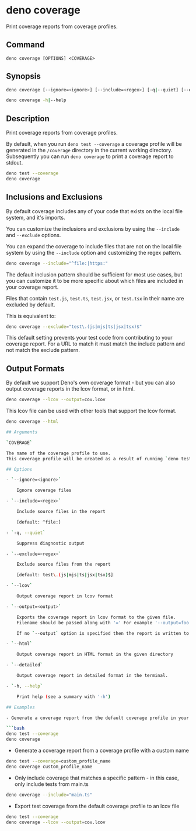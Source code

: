 # deno coverage

Print coverage reports from coverage profiles.

## Command

`deno coverage [OPTIONS] <COVERAGE>`

## Synopsis

```bash
deno coverage [--ignore=<ignore>] [--include=<regex>] [-q|--quiet] [--exclude=<regex>] [--lcov] [--output=<output>] [--html] [--detailed] [-h|--help] <COVERAGE>

deno coverage -h|--help
```

## Description

Print coverage reports from coverage profiles.

By default, when you run `deno test --coverage` a coverage profile will be generated in the `/coverage` directory in the current working directory.
Subsequently you can run `deno coverage` to print a coverage report to stdout.

```bash
deno test --coverage
deno coverage
```

## Inclusions and Exclusions

By default coverage includes any of your code that exists on the local file system, and it's imports.

You can customize the inclusions and exclusions by using the `--include` and `--exclude` options.

You can expand the coverage to include files that are not on the local file system by using the `--include` option and customizing the regex pattern.

```bash
deno coverage --include="^file:|https:"
```

The default inclusion pattern should be sufficient for most use cases, but you can customize it to be more specific about which files are included in your coverage report.

Files that contain `test.js`, `test.ts`, `test.jsx`, or `test.tsx` in their name are excluded by default.

This is equivalent to:

```bash
deno coverage --exclude="test\.(js|mjs|ts|jsx|tsx)$"
```

This default setting prevents your test code from contributing to your coverage report.
For a URL to match it must match the include pattern and not match the exclude pattern.

## Output Formats

By default we support Deno's own coverage format - but you can also output coverage reports in the lcov format, or in html.

```bash
deno coverage --lcov --output=cov.lcov
```

This lcov file can be used with other tools that support the lcov format.

```bash
deno coverage --html

## Arguments

`COVERAGE`

The name of the coverage profile to use.
This coverage profile will be created as a result of running `deno test --coverage` and appears as a directory in your workspace.

## Options

- `--ignore=<ignore>`

    Ignore coverage files

- `--include=<regex>`

    Include source files in the report

    [default: ^file:]

- `-q, --quiet`

    Suppress diagnostic output

- `--exclude=<regex>`

    Exclude source files from the report

    [default: test\.(js|mjs|ts|jsx|tsx)$]

- `--lcov`

    Output coverage report in lcov format

- `--output=<output>`

    Exports the coverage report in lcov format to the given file.
    Filename should be passed along with '=' For example '--output=foo.lcov'

    If no `--output` option is specified then the report is written to stdout.

- `--html`

    Output coverage report in HTML format in the given directory

- `--detailed`

    Output coverage report in detailed format in the terminal.

- `-h, --help`

    Print help (see a summary with '-h')

## Examples

- Generate a coverage report from the default coverage profile in your workspace

```bash
deno test --coverage
deno coverage
```

- Generate a coverage report from a coverage profile with a custom name

```bash
deno test --coverage=custom_profile_name
deno coverage custom_profile_name
```

- Only include coverage that matches a specific pattern - in this case, only include tests from main.ts

```bash
deno coverage --include="main.ts"
```

- Export test coverage from the default coverage profile to an lcov file

```bash
deno test --coverage
deno coverage --lcov --output=cov.lcov
```

